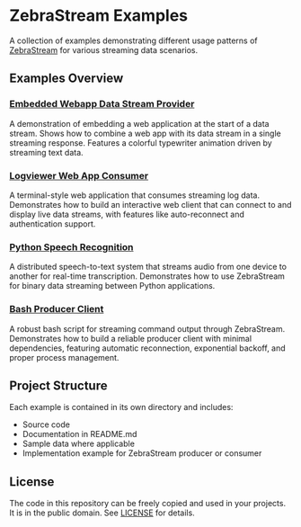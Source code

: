 # ZebraStream Examples

A collection of examples demonstrating different usage patterns of [ZebraStream](https://www.zebrastream.io) for various streaming data scenarios.

## Examples Overview

### [Embedded Webapp Data Stream Provider](embedded-webapp-datastream-provider/README.md)
A demonstration of embedding a web application at the start of a data stream. Shows how to combine a web app with its data stream in a single streaming response. Features a colorful typewriter animation driven by streaming text data.

### [Logviewer Web App Consumer](logviewer-webapp-consumer/README.md)
A terminal-style web application that consumes streaming log data. Demonstrates how to build an interactive web client that can connect to and display live data streams, with features like auto-reconnect and authentication support.

### [Python Speech Recognition](python-speech-recognition/README.md)
A distributed speech-to-text system that streams audio from one device to another for real-time transcription. Demonstrates how to use ZebraStream for binary data streaming between Python applications.

### [Bash Producer Client](bash/README.md)
A robust bash script for streaming command output through ZebraStream. Demonstrates how to build a reliable producer client with minimal dependencies, featuring automatic reconnection, exponential backoff, and proper process management.

## Project Structure

Each example is contained in its own directory and includes:
- Source code
- Documentation in README.md
- Sample data where applicable
- Implementation example for ZebraStream producer or consumer

## License

The code in this repository can be freely copied and used in your projects. It is in the public domain. See [LICENSE](LICENSE) for details.
